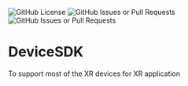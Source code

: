 ![GitHub License](https://img.shields.io/github/license/OpenXRDS/DeviceSDK?color=white)
![GitHub Issues or Pull Requests](https://img.shields.io/github/issues/OpenXRDS/DeviceSDK)
![GitHub Issues or Pull Requests](https://img.shields.io/github/issues-closed/OpenXRDS/DeviceSDK?color=red)

# DeviceSDK
To support most of the XR devices for XR application
  
